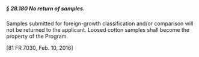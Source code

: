 ##### § 28.180 No return of samples. #####

Samples submitted for foreign-growth classification and/or comparison will not be returned to the applicant. Loosed cotton samples shall become the property of the Program.

[81 FR 7030, Feb. 10, 2016]